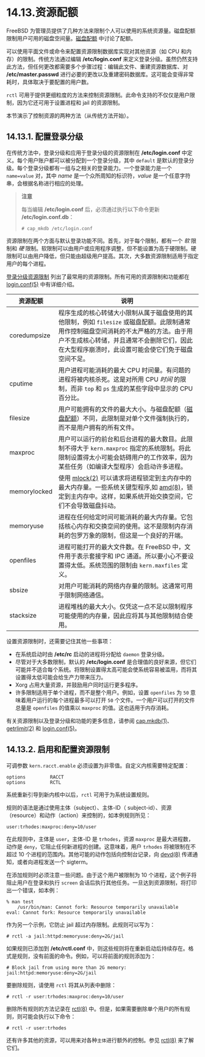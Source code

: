# 14.13.资源配额

FreeBSD 为管理员提供了几种方法来限制个人可以使用的系统资源量。磁盘配额限制用户可用的磁盘空间量。[磁盘配额](https://docs.freebsd.org/en/books/handbook/disks/index.html#quotas) 中讨论了配额。

可以使用平面文件或命令来配置资源限制数据库实现对其他资源（如 CPU 和内存）的限制。传统方法通过编辑 **/etc/login.conf** 来定义登录分级。虽然仍然支持此方法，但任何更改都需要多个步骤过程：编辑此文件、重建资源数据库、对 **/etc/master.passwd** 进行必要的更改以及重建密码数据库。这可能会变得非常耗时，具体取决于要配置的用户数。

`rctl` 可用于提供更细粒度的方法来控制资源限制。此命令支持的不仅仅是用户限制，因为它还可用于设置进程和 jail 的资源限制。

本节演示了控制资源的两种方法（从传统方法开始）。

## 14.13.1. 配置登录分级

在传统方法中，登录分级和应用于登录分级的资源限制在 **/etc/login.conf** 中定义。每个用户账户都可以被分配到一个登录分级，其中 `default` 是默认的登录分级。每个登录分级都有一组与之相关的登录能力。一个登录能力是一个 `name=value` 对，其中 *name* 是一个众所周知的标识符，*value* 是一个任意字符串，会根据名称进行相应的处理。

>**注意**
>
>每当编辑 **/etc/login.conf** 后，必须通过执行以下命令更新 **/etc/login.conf.db**：
>
>```
># cap_mkdb /etc/login.conf
>```

资源限制在两个方面与默认登录功能不同。首先，对于每个限制，都有一个 _软_ 限制和 _硬_ 限制。软限制可以由用户或应用程序调整，但不能设置为高于硬限制。硬限制可以由用户降低，但只能由超级用户提高。其次，大多数资源限制适用于指定用户的每个进程。

[登录分级资源限制](https://docs.freebsd.org/en/books/handbook/security/#resource-limits) 列出了最常用的资源限制。所有可用的资源限制和功能都在 [login.conf(5)](https://www.freebsd.org/cgi/man.cgi?query=login.conf\&sektion=5\&format=html) 中有详细介绍。

| 资源配额    | 说明                                                                                                                                                                                                                                          |
| ------- | ------------------------------------------------------------------------------------------------------------------------------------------------------------------------------------------------------------------------------------------- |
| coredumpsize  | 程序生成的核心转储大小限制从属于磁盘使用的其他限制，例如 `filesize` 或磁盘配额。此限制通常用作控制磁盘空间消耗的不太严格的方法。由于用户不生成核心转储，并且通常不会删除它们，因此在大型程序崩溃时，此设置可能会使它们免于磁盘空间不足。                                                                                                                   |
| cputime | 用户进程可能消耗的最大 CPU 时间量。有问题的进程将被内核杀死。这是对所用 CPU _时间_ 的限制，而非 `top` 和 `ps` 生成的某些字段中显示的 CPU 百分比。                                                                                                                                                     |
| filesize    | 用户可能拥有的文件的最大大小。与磁盘配额（[磁盘配额](https://docs.freebsd.org/en/books/handbook/disks/index.html#quotas)）不同，此限制是对单个文件强制执行的，而不是用户拥有的所有文件。                                                                                                           |
| maxproc    | 用户可以运行的前台和后台进程的最大数目。此限制不得大于 `kern.maxproc` 指定的系统限制。将此限制设置得太小可能会妨碍用户的工作效率，因为某些任务（如编译大型程序）会启动许多进程。                                                                                                                                            |
| memorylocked   | 使用 [mlock(2)](https://www.freebsd.org/cgi/man.cgi?query=mlock\&sektion=2\&format=html) 可以请求将进程锁定到主内存中的最大内存量。一些系统关键型程序,如 [amd(8)](https://www.freebsd.org/cgi/man.cgi?query=amd\&sektion=8\&format=html)，锁定到主内存中。这样，如果系统开始交换空间，它们不会导致磁盘抖动。|
| memoryuse    | 进程在任何给定时间可能消耗的最大内存量。它包括核心内存和交换空间的使用。这不是限制内存消耗的包罗万象的限制，但这是一个良好的开端。                                                                                                                                                                             |
| openfiles  | 进程可能打开的最大文件数。在 FreeBSD 中，文件用于表示套接字和 IPC 通道。所以要小心不要设置得太低。系统范围的限制由 `kern.maxfiles` 定义。                                                                                                                                                      |
| sbsize  | 对用户可能消耗的网络内存量的限制。这通常可用于限制网络通信。                                                                                                                                                                                                             |
| stacksize  | 进程堆栈的最大大小。仅凭这一点不足以限制程序可能使用的内存量，因此应将其与其他限制结合使用。                                                                                                                                                                                             |

设置资源限制时，还需要记住其他一些事项：

* 在系统启动时由 **/etc/rc** 启动的进程将分配给 `daemon` 登录分级。
* 尽管对于大多数限制，默认的 **/etc/login.conf** 是合理值的良好来源，但它们可能并不适合每个系统。将限制设置得太高可能会使系统容易被滥用，而将其设置得太低可能会给生产力带来压力。
* Xorg 占用大量资源，并鼓励用户同时运行更多程序。
* 许多限制适用于单个进程，而不是整个用户。例如，设置 `openfiles` 为 `50` 意味着用户运行的每个进程最多可以打开 `50` 个文件。一个用户可以打开的文件总量是 `openfiles` 的值乘以 `maxproc` 的值。这也适用于内存消耗。

有关资源限制以及登录分级和功能的更多信息，请参阅 [cap.mkdb(1)](https://www.freebsd.org/cgi/man.cgi?query=cap.mkdb\&sektion=1\&format=html)、[getrlimit(2)](https://www.freebsd.org/cgi/man.cgi?query=getrlimit\&sektion=2\&format=html) 和 [login.conf(5)](https://www.freebsd.org/cgi/man.cgi?query=login.conf\&sektion=5\&format=html)。

## 14.13.2. 启用和配置资源限制

可调参数 `kern.racct.enable` 必须设置为非零值。自定义内核需要特定配置：

```
options         RACCT
options         RCTL
```

系统重新引导到新内核中以后，`rctl` 可用于为系统设置规则。

规则的语法是通过使用主体（subject）、主体-ID（ subject-id）、资源（resource）和动作（action）来控制的，如本例规则所见：

```
user:trhodes:maxproc:deny=10/user
```

在此规则中，主体是 `user`，主体-ID 是 `trhodes`，资源 `maxproc` 是最大进程数，动作是 `deny`，它阻止任何新进程的创建。这意味着，用户 `trhodes` 将被限制在不超过 10 个进程的范围内。其他可能的动作包括向控制台记录，向 [devd(8)](https://www.freebsd.org/cgi/man.cgi?query=devd\&sektion=8\&format=html) 传递通知，或者向进程发送一个 sigterm。

在添加规则时必须注意一些问题。由于这个用户被限制为 10 个进程，这个例子将阻止用户在登录和执行 `screen` 会话后执行其他任务。一旦达到资源限制，将打印出一个错误，如本例：

```
% man test
    /usr/bin/man: Cannot fork: Resource temporarily unavailable
eval: Cannot fork: Resource temporarily unavailable
```

作为另一个示例，它防止 jail 超过内存限制。此规则可以写为：

```
# rctl -a jail:httpd:memoryuse:deny=2G/jail
```

如果规则已添加到 **/etc/rctl.conf** 中，则这些规则将在重新启动后持续存在。格式是规则，没有前面的命令。例如，可以将前面的规则添加为：

```
# Block jail from using more than 2G memory:
jail:httpd:memoryuse:deny=2G/jail
```

要删除规则，请使用 `rctl` 将其从列表中删除：

```
# rctl -r user:trhodes:maxproc:deny=10/user
```

删除所有规则的方法记录在 [rctl(8)](https://www.freebsd.org/cgi/man.cgi?query=rctl\&sektion=8\&format=html) 中。但是，如果需要删除单个用户的所有规则，则可能会执行以下命令：

```
# rctl -r user:trhodes
```

还有许多其他的资源，可以用来对各种`主体`进行额外的控制。参见 [rctl(8)](https://www.freebsd.org/cgi/man.cgi?query=rctl\&sektion=8\&format=html) 来了解它们。
